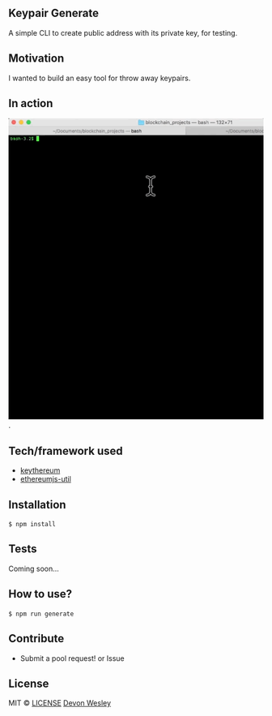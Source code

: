 ## Keypair Generate
A simple CLI to create public address with its private key, for testing.

## Motivation
I wanted to build an easy tool for throw away keypairs.
 
## In action
![GIF](./assets/creating_keypair_qr.gif).

## Tech/framework used
- [keythereum](https://github.com/ethereumjs/keythereum)
- [ethereumjs-util](https://github.com/ethereumjs/ethereumjs-util)

## Installation
```
$ npm install
```

## Tests
Coming soon...

## How to use?
```
$ npm run generate
```

## Contribute
- Submit a pool request! or Issue

## License

MIT © [LICENSE](./LICENSE)
[Devon Wesley](https://github.com/Jusdev89)
